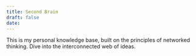 ```yaml
---
title: Second Brain
draft: false
date:
---
```



This is my personal knowledge base, built on the principles of networked thinking. Dive into the interconnected web of ideas.

